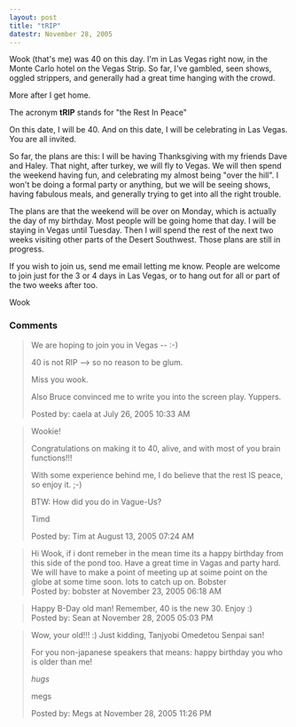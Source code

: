 ```yaml
---
layout: post
title: "tRIP"
datestr: November 28, 2005
---
```


Wook (that's me) was 40 on this day.  I'm in Las Vegas right now, in the Monte Carlo hotel on the Vegas Strip.  So far, I've gambled, seen shows, oggled strippers, and generally had a great time hanging with the crowd.

More after I get home.

The acronym <b>tRIP</b> stands for "the Rest In Peace"

On this date, I will be 40.  And on this date, I will be celebrating in Las Vegas.  You are all invited.

So far, the plans are this: I will be having Thanksgiving with my friends Dave and Haley.  That night, after turkey, we will fly to Vegas.  We will then spend the weekend having fun, and celebrating my almost being "over the hill".  I won't be doing a formal party or anything, but we will be seeing shows, having fabulous meals, and generally trying to get into all the right trouble.

The plans are that the weekend will be over on Monday, which is actually the day of my birthday.   Most people will be going home that day.  I will be staying in Vegas until Tuesday.  Then I will spend the rest of the next two weeks visiting other parts of the Desert Southwest.  Those plans are still in progress.

If you wish to join us, send me email letting me know.  People are welcome to join just for the 3 or 4 days in Las Vegas, or to hang out for all or part of the two weeks after too.

Wook

### Comments

<blockquote>
We are hoping to join you in Vegas -- :-) 

40 is not RIP --> so no reason to be glum.

Miss you wook.

Also Bruce convinced me to write you into the screen play. Yuppers.
<div class="comment-meta">Posted by: caela at July 26, 2005 10:33 AM</div> </blockquote>

<blockquote>
Wookie!

Congratulations on making it to 40, alive, and with most of you brain functions!!!

With some experience behind me, I do believe that the rest IS peace, so enjoy it.   ;-)

BTW:  How did you do in Vague-Us?

Timd<br />

<div class="comment-meta">Posted by: Tim at August 13, 2005 07:24 AM</div> </blockquote>

<blockquote>
Hi Wook, if i dont remeber in the mean time its a happy birthday from this side of the pond too. Have a great time in Vagas and party hard. We will have to make a point of meeting up at soime point on the globe at some time soon. lots to catch up on. Bobster
<div class="comment-meta">Posted by: bobster at November 23, 2005 06:18 AM</div> </blockquote>

<blockquote>
Happy B-Day old man!  Remember, 40 is the new 30.  Enjoy :)
<div class="comment-meta">Posted by: Sean at November 28, 2005 05:03 PM</div> </blockquote>

<blockquote>
Wow, your old!!! :) Just kidding, Tanjyobi Omedetou Senpai san!

For you non-japanese speakers that means: happy birthday you who is older than me!

*hugs*

megs
<div class="comment-meta">Posted by: Megs at November 28, 2005 11:26 PM</div> </blockquote>

